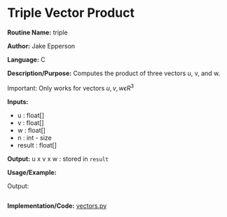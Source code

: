 # Triple Vector Product

**Routine Name:** triple

**Author:** Jake Epperson

**Language:** C

**Description/Purpose:** Computes the product of three vectors u, v, and w.

Important: Only works for vectors $u,v,w \epsilon R^3$

**Inputs:**

- u : float[]
- v : float[]
- w : float[]
- n : int - size
- result : float[]

**Output:** u x v x w : stored in `result`

**Usage/Example:**

Output:
```
```

**Implementation/Code:** [vectors.py](../../../../src/linear_algebra/C/vectors.c)